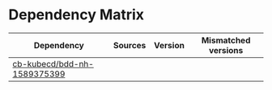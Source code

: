 # Dependency Matrix

Dependency | Sources | Version | Mismatched versions
---------- | ------- | ------- | -------------------
[cb-kubecd/bdd-nh-1589375399](https://github.com/cb-kubecd/bdd-nh-1589375399.git) |  | []() | 
